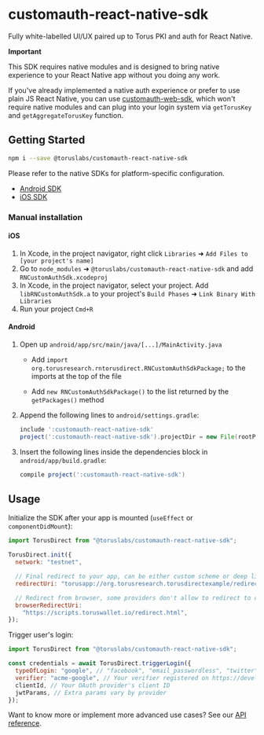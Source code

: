 # customauth-react-native-sdk

Fully white-labelled UI/UX paired up to Torus PKI and auth for React Native.

**Important**

This SDK requires native modules and is designed to bring native experience to your React Native app without you doing any work.

If you've already implemented a native auth experience or prefer to use plain JS React Native, you can use [customauth-web-sdk](https://github.com/torusresearch/customauth-web-sdk), which won't require native modules and can plug into your login system via `getTorusKey` and `getAggregateTorusKey` function.

## Getting Started

```bash
npm i --save @toruslabs/customauth-react-native-sdk
```

Please refer to the native SDKs for platform-specific configuration.

- [Android SDK](https://github.com/torusresearch/customauth-android-sdk)
- [iOS SDK](https://github.com/torusresearch/customauth-swift-sdk)


### Manual installation

#### iOS

1. In Xcode, in the project navigator, right click `Libraries` ➜ `Add Files to [your project's name]`
2. Go to `node_modules` ➜ `@toruslabs/customauth-react-native-sdk` and add `RNCustomAuthSdk.xcodeproj`
3. In Xcode, in the project navigator, select your project. Add `libRNCustomAuthSdk.a` to your project's `Build Phases` ➜ `Link Binary With Libraries`
4. Run your project `Cmd+R`

#### Android

1. Open up `android/app/src/main/java/[...]/MainActivity.java`

   - Add `import org.torusresearch.rntorusdirect.RNCustomAuthSdkPackage;` to the imports at the top of the file

   - Add `new RNCustomAuthSdkPackage()` to the list returned by the `getPackages()` method

2. Append the following lines to `android/settings.gradle`:

   ```groovy
   include ':customauth-react-native-sdk'
   project(':customauth-react-native-sdk').projectDir = new File(rootProject.projectDir, '../node_modules/customauth-react-native-sdk/android')
   ```

3. Insert the following lines inside the dependencies block in `android/app/build.gradle`:

   ```groovy
   compile project(':customauth-react-native-sdk')
   ```

## Usage

Initialize the SDK after your app is mounted (`useEffect` or `componentDidMount`):

```js
import TorusDirect from "@toruslabs/customauth-react-native-sdk";

TorusDirect.init({
  network: "testnet",

  // Final redirect to your app, can be either custom scheme or deep link
  redirectUri: "torusapp://org.torusresearch.torusdirectexample/redirect",

  // Redirect from browser, some providers don't allow to redirect to custom scheme, you'll need to configure a proxy web address in which case
  browserRedirectUri:
    "https://scripts.toruswallet.io/redirect.html",
});
```

Trigger user's login:

```js
import TorusDirect from "@toruslabs/customauth-react-native-sdk";

const credentials = await TorusDirect.triggerLogin({
  typeOfLogin: "google", // "facebook", "email_passwordless", "twitter", "discord", etc
  verifier: "acme-google", // Your verifier registered on https://developer.tor.us
  clientId, // Your OAuth provider's client ID
  jwtParams, // Extra params vary by provider
});
```

Want to know more or implement more advanced use cases? See our [API reference](https://docs.tor.us/customauth/api-reference/usage).
